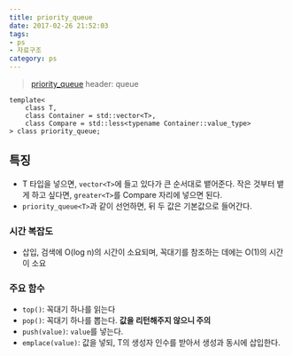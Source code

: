 ```yaml
---
title: priority_queue
date: 2017-02-26 21:52:03
tags: 
- ps
- 자료구조
category: ps
---
```


> [priority_queue](http://en.cppreference.com/w/cpp/container/priority_queue)
> header: queue

```
template<
    class T,
    class Container = std::vector<T>,
    class Compare = std::less<typename Container::value_type>
> class priority_queue;
```

## 특징
* T 타입을 넣으면, `vector<T>`에 들고 있다가 큰 순서대로 뱉어준다.
작은 것부터 뱉게 하고 싶다면, `greater<T>`를 Compare 자리에 넣으면 된다.
* `priority_queue<T>`과 같이 선언하면, 뒤 두 값은 기본값으로 들어간다.

### 시간 복잡도
* 삽입, 검색에 O(log n)의 시간이 소요되며, 꼭대기를 참조하는 데에는 O(1)의 시간이 소요

### 주요 함수
* `top()`: 꼭대기 하나를 읽는다
* `pop()`: 꼭대기 하나를 뽑는다. **값을 리턴해주지 않으니 주의**
* `push(value)`: `value`를 넣는다.
* `emplace(value)`: 값을 넣되, T의 생성자 인수를 받아서 생성과 동시에 삽입한다.
